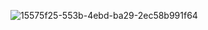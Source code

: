 ![15575f25-553b-4ebd-ba29-2ec58b991f64](https://github.com/Regina1997/gsap-project/assets/56130620/86dcfaf2-6cc0-407e-a132-e0a6c8f45d4d)
